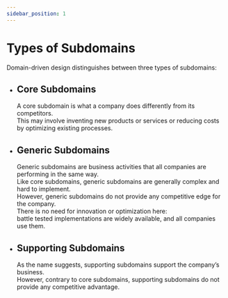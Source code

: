 ```yaml
---
sidebar_position: 1
---
```


# Types of Subdomains

Domain-driven design distinguishes between three types of subdomains:

- ## Core Subdomains

  A core subdomain is what a company does differently from its competitors.  
  This may involve inventing new products or services or reducing costs by optimizing existing processes.

- ## Generic Subdomains

  Generic subdomains are business activities that all companies are performing in the same way.  
  Like core subdomains, generic subdomains are generally complex and hard to implement.  
  However, generic subdomains do not provide any competitive edge for the company.  
  There is no need for innovation or optimization here:  
  battle tested implementations are widely available, and all companies use them.

- ## Supporting Subdomains

  As the name suggests, supporting subdomains support the company’s business.  
  However, contrary to core subdomains, supporting subdomains do not provide any competitive advantage.
